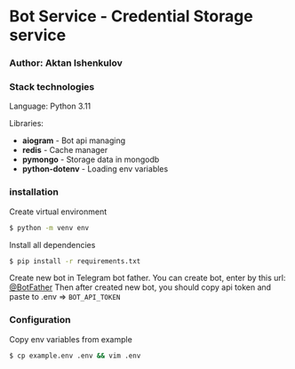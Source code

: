 # Bot Service - Credential Storage service
### Author: Aktan Ishenkulov

### Stack technologies
Language: Python 3.11

Libraries:
    <ul>
        <li><b>aiogram</b> - Bot api managing</li>
        <li><b>redis</b> - Cache manager</li>
        <li><b>pymongo</b> - Storage data in mongodb</li>
        <li><b>python-dotenv</b> - Loading env variables</li>
    </ul>

### installation
Create virtual environment
```bash
$ python -m venv env
```
Install all dependencies
```bash
$ pip install -r requirements.txt
```
Create new bot in Telegram bot father.
You can create bot, enter by this url: [@BotFather](https://t.me/BotFather)
Then after created new bot, you should copy api token and paste to .env => `BOT_API_TOKEN`

### Configuration
Copy env variables from example
```bash
$ cp example.env .env && vim .env
```